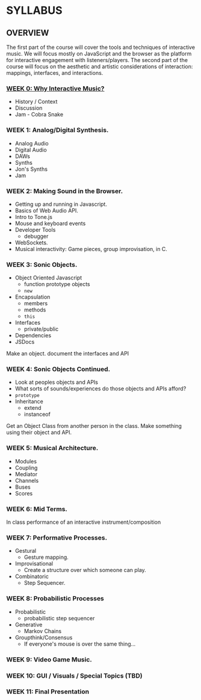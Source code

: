 # SYLLABUS

## OVERVIEW

The first part of the course will cover the tools and techniques of interactive music. We will focus mostly on JavaScript and the browser as the platform for interactive engagement with listeners/players. The second part of the course will focus on the aesthetic and artistic considerations of interaction: mappings, interfaces, and interactions. 

### [WEEK 0: Why Interactive Music?](week0/)

* History / Context
* Discussion
* Jam - Cobra Snake

### WEEK 1: Analog/Digital Synthesis.

* Analog Audio
* Digital Audio
* DAWs
* Synths
* Jon's Synths
* Jam

### WEEK 2: Making Sound in the Browser.

* Getting up and running in Javascript. 
* Basics of Web Audio API. 
* Intro to Tone.js
* Mouse and keyboard events
* Developer Tools
	* debugger
* WebSockets.
* Musical interactivity: Game pieces, group improvisation, in C. 

### WEEK 3: Sonic Objects.

* Object Oriented Javascript
	* function prototype objects
	* `new`
* Encapsulation
	* members
	* methods
	* `this`
* Interfaces
	* private/public
* Dependencies
* JSDocs

Make an object. document the interfaces and API

### WEEK 4: Sonic Objects Continued.

* Look at peoples objects and APIs
* What sorts of sounds/experiences do those objects and APIs afford?
* `prototype`
* Inheritance
	* extend
	* instanceof

Get an Object Class from another person in the class. Make something using their object and API.

### WEEK 5: Musical Architecture.

* Modules
* Coupling
* Mediator
* Channels
* Buses
* Scores

### WEEK 6: Mid Terms.

In class performance of an interactive instrument/composition

### WEEK 7: Performative Processes.

* Gestural
	* Gesture mapping.
* Improvisational
	* Create a structure over which someone can play.
* Combinatoric
	* Step Sequencer.

### WEEK 8: Probabilistic Processes

* Probabilistic
	* probabilistic step sequencer
* Generative
	* Markov Chains
* Groupthink/Consensus
	* If everyone's mouse is over the same thing...


### WEEK 9: Video Game Music.

### WEEK 10: GUI / Visuals / Special Topics (TBD)

### WEEK 11: Final Presentation
